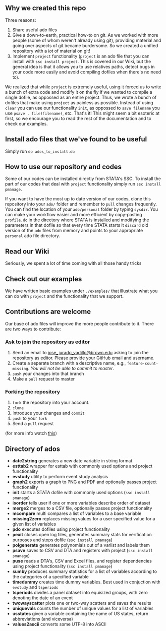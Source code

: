 ## Why we created this repo
Three reasons:

1. Share useful ado files
2. Give a down-to-earth, practical how-to on git. As we worked with more people (some of whom weren't already using git), providing material and going over aspects of git became burdersome. So we created a unified repository with a _lot_ of material on git!
3. Implement `project` functionality (`project` is an ado file that you can install with `ssc install project`. This is covered in our Wiki, but the general idea is that it allows you to use relatives paths, detect bugs in your code more easily and avoid compiling dofiles when there's no need to). 

We realized that while `project` is extremely useful, using it forced us to write a bunch of extra code and modify it on the fly if we wanted to compile a single dofile, as oppossed as an entire project. Thus, we wrote a bunch of dofiles that make using `project` as painless as possible. Instead of using `clear` you can use our functionality `init`, as oppossed to `save filename` you use `psave , file(filename)`, etc. That's it! This might seem a bit esoteric at first, so we encourage you to read the rest of the documentation and to check our examples.

## Install ado files that we've found to be useful

Simply run
`do ados_to_install.do`

## How to use our repository and codes

Some of our codes can be installed directly from STATA's SSC. To install the part of our codes that deal with `project` functionality simply run `ssc install pmanage`.

If you want to have the most up to date version of our codes, clone this repository into your `ado/` folder and remember to `pull` changes frequently. You can find the location of your `ado/personal` folder by typing `sysdir`. You can make your workflow easier and more efficient by copy-pasting `profile.do` in the directory where STATA is installed and modifying the parameters in that dofile so that every time STATA starts it `discard` old version of the `ado` files from memory and points to your appropriate `personal` ado file directory.

## Read our Wiki
Seriously, we spent a lot of time coming with all those handy tricks

## Check out our examples
We have written basic examples under `./examples/` that illustrate what you can do with `project` and the functionality that we support.

## Contributions are welcome
Our base of ado files will improve the more people contribute to it. There are two ways to contribute:

### Ask to join the repository as editor
1. Send an email to jose_jurado_vadillo@brown.edu asking to join the repository as editor. Please provide your GitHub email and username.
2. Create a separate branch with a descriptive name, e.g., `feature-count-missing`. *You will not be able to commit to master*.
3. `push` your changes into that branch
4. Make a `pull` request to master

### Forking the repository
1. `fork` the repository into your account.
2. `clone`
3. Introduce your changes and `commit`
4. `push` to your `fork`
5. Send a `pull` request

(for more info watch [this](https://www.youtube.com/watch?v=G9yBPk4SltE))

## Directory of ados
- **date2string** generates a new date variable in string format
- **esttab2** wrapper for esttab with commonly used options and project functionality
- **evstudy** utility to perform event study analysis
- **graph2** exports a graph to PNG and PDF and optionally passes project functionality
- **init** starts a STATA dofile with commonly used options (`ssc install pmanage`)
- **isorder** tells user if one or more variables describe order of dataset
- **merge2** merges to a CSV file, optionally passes project functionality
- **mcompare** multi compares a list of variables to a base variable
- **missing2zero** replaces missing values for a user specified value for a given list of variables
- **pdo** executes dofiles using project functionality
- **pexit** closes open log files, generates summary stats for verification purposes and stops dofile (`ssc install pmanage`)
- **polgenerate** generates polynomials out of a varlist and labels them
- **psave** saves to CSV and DTA and registers with project (`ssc install pmanage`)
- **puse** reads a DTA's, CSV and Excel files, and register dependencies using project functionality (`ssc install pmanage`)
- **sumby** produces summary statistics for a list of variables according to the categories of a specified variable
- **timedummy** creates time dummy variables. Best used in conjuction with `evstudy` and `tsperiods`
- **tsperiods** divides a panel dataset into equisized groups, with zero denoting the date of an event
- **twowayscatter** plots one or two-way scatters and saves the results 
- **uniquevals** counts the number of unique values for a list of variables
- **usstates** given a variable containing the name of US states, return abbreviations (and viceversa)
- **values2ascii** converts some UTF-8 into ASCII

